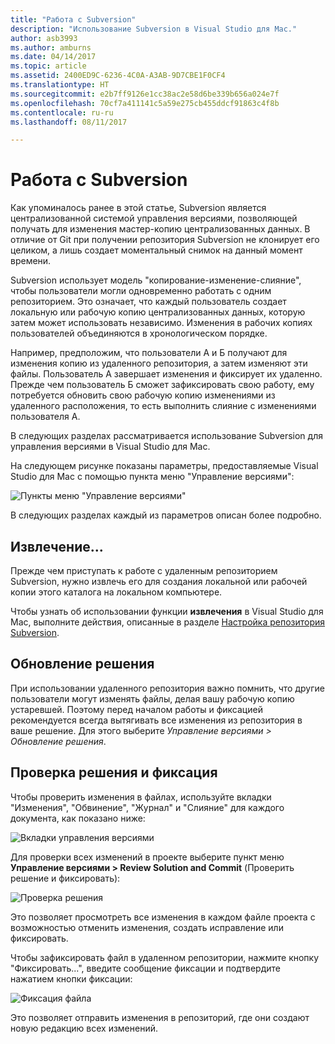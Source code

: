 ```yaml
---
title: "Работа с Subversion"
description: "Использование Subversion в Visual Studio для Mac."
author: asb3993
ms.author: amburns
ms.date: 04/14/2017
ms.topic: article
ms.assetid: 2400ED9C-6236-4C0A-A3AB-9D7CBE1F0CF4
ms.translationtype: HT
ms.sourcegitcommit: e2b7ff9126e1cc38ac2e58d6be339b656a024e7f
ms.openlocfilehash: 70cf7a411141c5a59e275cb455ddcf91863c4f8b
ms.contentlocale: ru-ru
ms.lasthandoff: 08/11/2017

---
```


# <a name="working-with-subversion"></a>Работа с Subversion

Как упоминалось ранее в этой статье, Subversion является централизованной системой управления версиями, позволяющей получать для изменения мастер-копию централизованных данных. В отличие от Git при получении репозитория Subversion не клонирует его целиком, а лишь создает моментальный снимок на данный момент времени.

Subversion использует модель "копирование-изменение-слияние", чтобы пользователи могли одновременно работать с одним репозиторием. Это означает, что каждый пользователь создает локальную или рабочую копию централизованных данных, которую затем может использовать независимо. Изменения в рабочих копиях пользователей объединяются в хронологическом порядке.

Например, предположим, что пользователи А и Б получают для изменения копию из удаленного репозитория, а затем изменяют эти файлы. Пользователь А завершает изменения и фиксирует их удаленно. Прежде чем пользователь Б сможет зафиксировать свою работу, ему потребуется обновить свою рабочую копию изменениями из удаленного расположения, то есть выполнить слияние с изменениями пользователя А.

В следующих разделах рассматривается использование Subversion для управления версиями в Visual Studio для Mac.

На следующем рисунке показаны параметры, предоставляемые Visual Studio для Mac с помощью пункта меню "Управление версиями":

![Пункты меню "Управление версиями"](media/version-control-svnVersionControlMenu.png)

В следующих разделах каждый из параметров описан более подробно.

## <a name="checkout"></a>Извлечение...

Прежде чем приступать к работе с удаленным репозиторием Subversion, нужно извлечь его для создания локальной или рабочей копии этого каталога на локальном компьютере.

Чтобы узнать об использовании функции **извлечения** в Visual Studio для Mac, выполните действия, описанные в разделе [Настройка репозитория Subversion](~/set-up-subversion-repository.md).

## <a name="update-solution"></a>Обновление решения

При использовании удаленного репозитория важно помнить, что другие пользователи могут изменять файлы, делая вашу рабочую копию устаревшей. Поэтому перед началом работы и фиксацией рекомендуется всегда вытягивать все изменения из репозитория в ваше решение. Для этого выберите *Управление версиями > Обновление решения*.

## <a name="review-solution-and-commit"></a>Проверка решения и фиксация

Чтобы проверить изменения в файлах, используйте вкладки "Изменения", "Обвинение", "Журнал" и "Слияние" для каждого документа, как показано ниже:

![Вкладки управления версиями](media/version-control-vcTabs.png)

Для проверки всех изменений в проекте выберите пункт меню **Управление версиями > Review Solution and Commit** (Проверить решение и фиксировать):

![Проверка решения](media/version-control-vcStatus.png)

Это позволяет просмотреть все изменения в каждом файле проекта с возможностью отменить изменения, создать исправление или фиксировать.

Чтобы зафиксировать файл в удаленном репозитории, нажмите кнопку "Фиксировать...", введите сообщение фиксации и подтвердите нажатием кнопки фиксации:


![Фиксация файла](media/version-control-svnCommit.png)

Это позволяет отправить изменения в репозиторий, где они создают новую редакцию всех изменений.

